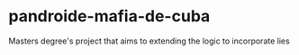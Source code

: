 # pandroide-mafia-de-cuba
Masters degree's project that aims to extending the logic to incorporate lies
